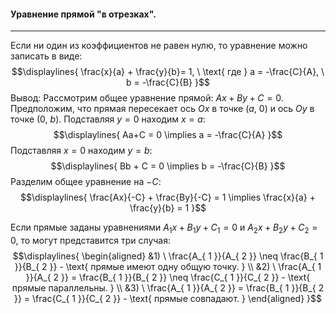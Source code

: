 #### Уравнение прямой "в отрезках".
---
Если ни один из коэффициентов не равен нулю, то уравнение можно записать в виде:
$$\displaylines{
\frac{x}{a} + \frac{y}{b}= 1, \  \text{ где } a = -\frac{C}{A}, \   b = -\frac{C}{B}
}$$
Вывод:
Рассмотрим общее уравнение прямой: ${\displaystyle Ax + By + C = 0}$. Предположим, что прямая пересекает ось ${\displaystyle Ox}$ в точке ${\displaystyle (a, \ 0)}$ и ось ${\displaystyle Oy}$ в точке ${\displaystyle (0, \ b)}$.
Подставляя ${\displaystyle y = 0}$ находим ${\displaystyle x = a}$:
$$\displaylines{
Aa+C = 0 \implies  a = -\frac{C}{A}
}$$
Подставляя ${\displaystyle x=0}$ находим ${\displaystyle y = b}$:
$$\displaylines{
Bb + C = 0 \implies b = -\frac{C}{B}
}$$
Разделим общее уравнение на ${\displaystyle -C}$:
$$\displaylines{
\frac{Ax}{-C} + \frac{By}{-C} = 1 \implies  \frac{x}{a} + \frac{y}{b} = 1
}$$

Если прямые заданы уравнениями ${\displaystyle A_{ 1 } x + B_{ 1 } y + C_{ 1 } = 0}$ и ${\displaystyle A_{ 2 } x + B_{ 2 }y + C_{ 2 } = 0}$, то могут представится три случая:
$$\displaylines{
\begin{aligned}
&1) \ \frac{A_{ 1 }}{A_{ 2 }} \neq  \frac{B_{ 1 }}{B_{ 2 }} - \text{ прямые имеют одну общую точку. } \\
&2) \ \frac{A_{ 1 }}{A_{ 2 }} = \frac{B_{ 1 }}{B_{ 2 }} \neq  \frac{C_{ 1 }}{C_{ 2 }} - \text{ прямые параллельны. } \\
&3) \ \frac{A_{ 1 }}{A_{ 2 }} = \frac{B_{ 1 }}{B_{ 2 }} =  \frac{C_{ 1 }}{C_{ 2 }} - \text{ прямые совпадают. }
\end{aligned}
}$$
